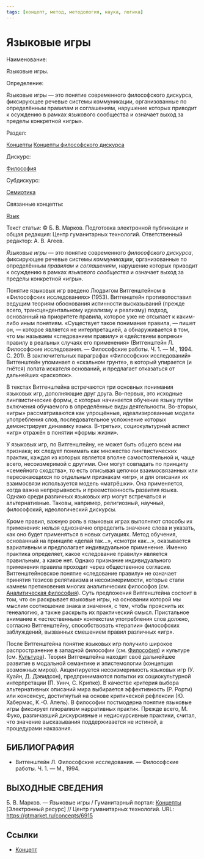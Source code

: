 ```yaml
---
tags: [концепт, метод, методология, наука, логика]
---
```

# Языковые игры

Наименование:

Языковые игры.

Определение:

Языковые игры — это понятие современного философского дискурса, фиксирующее речевые системы коммуникации, организованные по определённым правилам и соглашениям, нарушение которых приводит к осуждению в рамках языкового сообщества и означает выход за пределы конкретной «игры».

Раздел:

[Концепты](https://gtmarket.ru/concepts/)  [Концепты философского дискурса](https://gtmarket.ru/concepts/philosophical-concepts)

Дискурс:

[Философия](https://gtmarket.ru/concepts/6862)

Субдискурс:

[Семиотика](https://gtmarket.ru/concepts/6925)

Связанные концепты:

[Язык](https://gtmarket.ru/concepts/7076)

Текст статьи: © Б. В. Марков. Подготовка электронной публикации и общая редакция: Центр гуманитарных технологий. Ответственный редактор: А. В. Агеев.

_Языковые игры_ — это понятие современного _философского дискурса_, фиксирующее речевые системы _коммуникации_, организованные по определённым _правилам_ и _соглашениям_, нарушение которых приводит к осуждению в рамках _языкового сообщества_ и означает выход за пределы конкретной «игры».

Понятие языковых игр введено Людвигом Витгенштейном в «Философских исследованиях» (1953). Витгенштейн противопоставил ведущим теориям обоснования истинности высказываний (прежде всего, трансцендентальному идеализму и реализму) подход, основанный на приоритете правила, которое уже не отсылает к каким-либо иным понятиям. «Существует такое понимание правила, — пишет он, — которое является не интерпретацией, а обнаруживается в том, что мы называем «следованием правилу» и «действием вопреки» правилу в реальных случаях его применения» (Витгенштейн Л. Философские исследования. — Философские работы. Ч. 1. — М., 1994. С. 201). В заключительных параграфах «Философских исследований» Витгенштейн упоминает о «скальном грунте», в который упирается (и гнётся) лопата искателя оснований, и предлагает отказаться от дальнейших «раскопок».

В текстах Витгенштейна встречаются три основных понимания языковых игр, дополняющие друг друга. Во-первых, это исходные лингвистические формы, с которых начинается обучение языку путём включения обучаемого в определённые виды деятельности. Во-вторых, «игры» рассматриваются как упрощённые, идеализированные модели употребления слов, последовательное усложнение которых демонстрирует динамику языка. В-третьих, социокультурный аспект «игр» отражён в понятии «формы жизни».

У языковых игр, по Витгенштейну, не может быть общего всем им признака; их следует понимать как множество лингвистических практик, каждая из которых является вполне самостоятельной и, чаще всего, несоизмеримой с другими. Они могут совпадать по принципу «семейного сходства», то есть описывая цепочки взаимосвязанных или пересекающихся по отдельным признакам «игр», и для описания их взаимосвязи используется модель «матрёшки». Она применяется, когда важна непрерывность и преемственность развития языка. Однако среди различных языковых игр могут встречаться и альтернативные. Таковы, например, религиозный, научный, философский, идеологический дискурсы.

Кроме правил, важную роль в языковых играх выполняют способы их применения: нельзя однозначно определить значение слова и указать, как оно будет применяться в новых ситуациях. Метод обучения, основанный на принципе «делай так…», «смотри как…», оказывается вариативным и предполагает индивидуальное применение. Именно практика определяет, какое «следование правилу» является правильным, а какое нет. Однако признание индивидуального применения правила проходит через общественное согласие. Витгенштейновское понятие «следование правилу» не означает принятия тезисов релятивизма и несоизмеримости, которые стали камнем преткновения многих аналитических философов (см. [Аналитическая философия](https://gtmarket.ru/concepts/7326)). Суть предложения Витгенштейна состоит в том, что он раскрывает языковые игры, на основании которой мы мыслим соотношение знака и значения, с тем, чтобы прояснить их генеалогию, а также раскрыть их практический смысл. Пристальное внимание к «естественным» контекстам употребления слов должно, согласно Витгенштейну, способствовать «терапии» философских заблуждений, вызванных смешением правил различных «игр».

После Витгенштейна понятие языковых игр получило широкое распространение в западной философии (см. [Философия](https://gtmarket.ru/concepts/6862)) и культуре (см. [Культура](https://gtmarket.ru/concepts/6859)). Теория Витгенштейна находит своё дальнейшее развитие в модальной семантике и эпистемологии (концепция возможных миров). Акцентируется несоизмеримость языковых игр (У. Куайн, Д. Дэвидсон), предпринимаются попытки их социокультурной интерпретации (П. Уинч, С. Крипке). В качестве критерия выбора альтернативных описаний мира выбирается эффективность (Р. Рорти) или консенсус, достигнутый на основе критической рефлексии (Ю. Хабермас, К.-О. Апель). В философии постмодерна понятие языковые игры фиксирует плюрализм нарративных практик. Прежде всего, М. Фуко, различавший дискурсивные и недискурсивные практики, считал, что значение высказывания поддерживается не истиной, а процедурами наказания.

## БИБЛИОГРАФИЯ

- Витгенштейн Л. Философские исследования. — Философские работы. Ч. 1. — М., 1994.

## ВЫХОДНЫЕ СВЕДЕНИЯ

Б. В. Марков. — Языковые игры / Гуманитарный портал: [Концепты](https://gtmarket.ru/concepts/) [Электронный ресурс] // Центр гуманитарных технологий. URL: <https://gtmarket.ru/concepts/6915>

## Ссылки

- [Концепт](Концепт.md)
